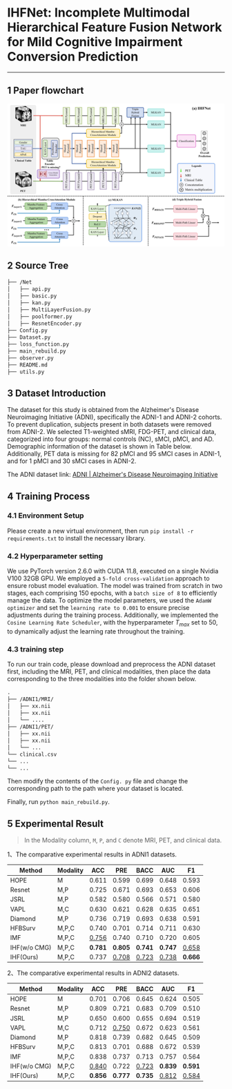 # IHFNet: Incomplete Multimodal Hierarchical Feature Fusion Network for Mild Cognitive Impairment Conversion Prediction



-----

## 1 Paper flowchart

![frame](assets/frame.jpg)



## 2 Source Tree

```
├── /Net
│   ├── api.py
│   ├── basic.py
│   ├── kan.py
│   ├── MultiLayerFusion.py
│   ├── poolformer.py
│   ├── ResnetEncoder.py
├── Config.py
├── Dataset.py
├── loss_function.py
├── main_rebuild.py
├── observer.py
├── README.md
├── utils.py
```

## 3 Dataset Introduction

The dataset for this study is obtained from the Alzheimer's Disease Neuroimaging Initiative (ADNI), specifically the ADNI-1 and ADNI-2 cohorts. To prevent duplication, subjects present in both datasets were removed from ADNI-2. We selected T1-weighted sMRI, FDG-PET, and clinical data, categorized into four groups: normal controls (NC), sMCI, pMCI, and AD. Demographic information of the dataset is shown in Table below. Additionally, PET data is missing for 82 pMCI and 95 sMCI cases in ADNI-1, and for 1 pMCI and 30 sMCI cases in ADNI-2.

The ADNI dataset link: [ADNI | Alzheimer's Disease Neuroimaging Initiative](https://adni.loni.usc.edu/)



## 4 Training Process

### 4.1 Environment Setup

Please create a new virtual environment, then run `pip install -r requirements.txt` to install the necessary library.

### 4.2 Hyperparameter setting

We use PyTorch version 2.6.0 with CUDA 11.8, executed on a single Nvidia V100 32GB GPU. We employed a `5-fold cross-validation` approach to ensure robust model evaluation. The model was trained from scratch in two stages, each comprising 150 epochs, with a `batch size of 8` to efficiently manage the data. To optimize the model parameters, we used the `AdamW optimizer` and set the `learning rate to 0.001` to ensure precise adjustments during the training process. Additionally, we implemented the` Cosine Learning Rate Scheduler`, with the hyperparameter $T_{max}$ set to 50, to dynamically adjust the learning rate throughout the training.

### 4.3 training step

To run our train code, please download and preprocess the ADNI dataset first, including the MRI, PET, and clinical modalities, then place the data corresponding to the three modalities into the folder shown below.

```
.
├── /ADNI1/MRI/
│   ├── xx.nii
│   ├── xx.nii
│   └── ....
├── /ADNI1/PET/
│   ├── xx.nii
│   ├── xx.nii
│   └── ...
└── clinical.csv
└── ...
└── ...

```

Then modify the contents of the `Config. py` file and change the corresponding path to the path where your dataset is located.

Finally, run `python main_rebuild.py`.

## 5 Experimental Result

> In the Modality column, `M`, `P`, and `C` denote MRI, PET, and clinical data.

1、The comparative experimental results in ADNI1 datasets.

| Method       | Modality | ACC          | PRE          | BACC         | AUC          | F1           |
| ------------ | -------- | ------------ | ------------ | ------------ | ------------ | ------------ |
| HOPE         | M        | 0.611        | 0.599        | 0.699        | 0.648        | 0.593        |
| Resnet       | M,P      | 0.725        | 0.671        | 0.693        | 0.653        | 0.606        |
| JSRL         | M,P      | 0.582        | 0.580        | 0.566        | 0.571        | 0.580        |
| VAPL         | M,C      | 0.630        | 0.621        | 0.628        | 0.635        | 0.651        |
| Diamond      | M,P      | 0.736        | 0.719        | 0.693        | 0.638        | 0.591        |
| HFBSurv      | M,P,C    | 0.740        | 0.701        | 0.714        | 0.711        | 0.630        |
| IMF          | M,P,C    | <u>0.756</u> | 0.740        | 0.710        | 0.720        | 0.605        |
| IHF(w/o CMG) | M,P,C    | **0.781**    | **0.805**    | **0.741**    | **0.747**    | <u>0.658</u> |
| IHF(Ours)    | M,P,C    | 0.737        | <u>0.708</u> | <u>0.723</u> | <u>0.738</u> | **0.666**    |

2、The comparative experimental results in ADNI2 datasets.

| Method       | Modality | ACC          | PRE          | BACC         | AUC          | F1           |
| ------------ | -------- | ------------ | ------------ | ------------ | ------------ | ------------ |
| HOPE         | M        | 0.701        | 0.706        | 0.645        | 0.624        | 0.505        |
| Resnet       | M,P      | 0.809        | 0.721        | 0.683        | 0.709        | 0.510        |
| JSRL         | M,P      | 0.650        | 0.600        | 0.655        | 0.694        | 0.519        |
| VAPL         | M,C      | 0.712        | <u>0.750</u> | 0.672        | 0.623        | 0.561        |
| Diamond      | M,P      | 0.818        | 0.739        | 0.682        | 0.645        | 0.509        |
| HFBSurv      | M,P,C    | 0.813        | 0.701        | 0.688        | 0.672        | 0.539        |
| IMF          | M,P,C    | 0.838        | 0.737        | 0.713        | 0.757        | 0.564        |
| IHF(w/o CMG) | M,P,C    | <u>0.840</u> | 0.722        | <u>0.723</u> | **0.839**    | **0.591**    |
| IHF(Ours)    | M,P,C    | **0.856**    | **0.777**    | **0.735**    | <u>0.812</u> | <u>0.584</u> |

